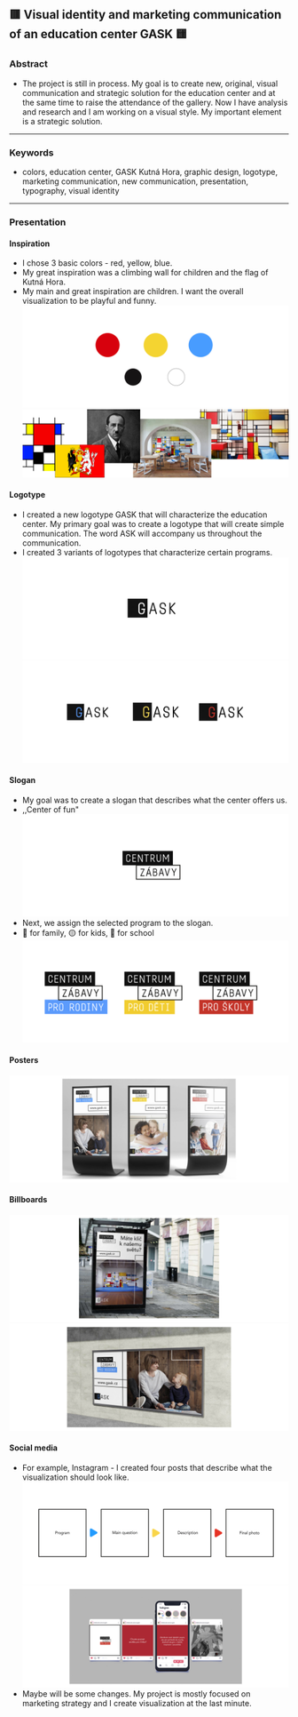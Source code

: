 ## 🟥 Visual identity and marketing communication of an education center GASK 🟨

### Abstract
- The project is still in process. My goal is to create new, original, visual communication and strategic solution for the education center and at the same time to raise the attendance of the gallery. Now I have analysis and research and I am working on a visual style. My important element is a strategic solution.

---

### Keywords
- colors, education center, GASK Kutná Hora, graphic design, logotype, marketing communication, new communication, presentation, typography, visual identity

---

### Presentation
#### Inspiration
- I chose 3 basic colors - red, yellow, blue.
- My great inspiration was a climbing wall for children and the flag of Kutná Hora. 
- My main and great inspiration are children. I want the overall visualization to be playful and funny.
![image](0.jpg)
![image](7.jpg)

#### Logotype
- I created a new logotype GASK that will characterize the education center. My primary goal was to create a logotype that will create simple communication. The word ASK will accompany us throughout the communication. 
- I created 3 variants of logotypes that characterize certain programs.
![image](9.jpg)
![image](5.jpg)

#### Slogan
- My goal was to create a slogan that describes what the center offers us. 
- ,,Center of fun"
![image](slogan1.jpg)
- Next, we assign the selected program to the slogan.
- 🔵 for family, 🟡 for kids, 🔴 for school
![image](slogan.jpg)

#### Posters
![image](mockup.jpg)

#### Billboards
![image](ooh1.jpg)
![image](ooh3.jpg)

#### Social media
- For example, Instagram - I created four posts that describe what the visualization should look like.
![image](aj.jpg)
![image](ig.jpg)
- Maybe will be some changes. My project is mostly focused on marketing strategy and I create visualization at the last minute. 

